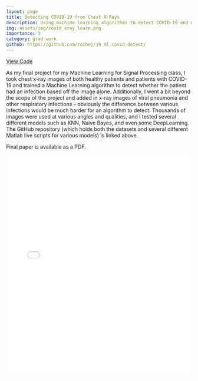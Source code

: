 ```yaml
---
layout: page
title: Detecting COVID-19 from Chest X-Rays
description: Using machine learning algorithms to detect COVID-19 and other respiratory illness using radiographic images.
img: assets/img/covid_xray_learn.png
importance: 3
category: grad work
github: https://github.com/rothej/jh_ml_covid_detect/
---
```


<div class="d-flex justify-content-center mb-4">
  <a href="https://github.com/rothej/jh_ml_covid_detect/" class="btn btn-outline-primary" target="_blank">
    <i class="fab fa-github"></i> View Code
  </a>
</div>

As my final project for my Machine Learning for Signal Processing class, I took chest x-ray images of both healthy patients and patients with COVID-19 and trained a Machine Learning algorithm to detect whether the patient had an infection based off the image alone. Additionally, I went a bit beyond the scope of the project and added in x-ray images of viral pneumonia and other respiratory infections - obviously the difference between various infections would be much harder for an algorithm to detect. Thousands of images were used at various angles and qualities, and I tested several different models such as KNN, Naive Bayes, and even some DeepLearning. The GitHub repository (which holds both the datasets and several different Matlab live scripts for various models) is linked above.

Final paper is available as a PDF.

<div class="pdf-container" style="height: 600px;">
  <embed src="{{ '/assets/pdf/covid_xray.pdf' | relative_url }}" 
         type="application/pdf" 
         width="100%" 
         height="100%">
</div>
